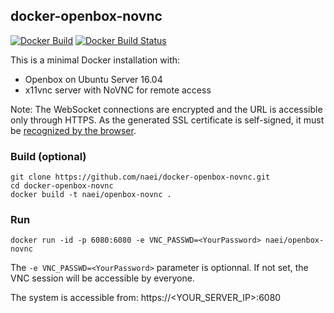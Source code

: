 ## docker-openbox-novnc

[![Docker Build](https://img.shields.io/docker/automated/naei/openbox-novnc.svg?style=flat-square)](https://hub.docker.com/r/naei/openbox-novnc/)
[![Docker Build Status](https://img.shields.io/docker/build/naei/openbox-novnc.svg?style=flat-square&label=build%20status)](https://hub.docker.com/r/naei/openbox-novnc/)

This is a minimal Docker installation with:
- Openbox on Ubuntu Server 16.04
- x11vnc server with NoVNC for remote access

Note: The WebSocket connections are encrypted and the URL is accessible only through HTTPS. As the generated SSL certificate is self-signed, it must be [recognized by the browser](https://github.com/novnc/websockify/wiki/Encrypted-Connections#accepting-a-self-signed-certificate-in-the-browser).

### Build (optional)
```
git clone https://github.com/naei/docker-openbox-novnc.git
cd docker-openbox-novnc
docker build -t naei/openbox-novnc .
```  

### Run
```
docker run -id -p 6080:6080 -e VNC_PASSWD=<YourPassword> naei/openbox-novnc
```  
The `-e VNC_PASSWD=<YourPassword>` parameter is optionnal. If not set, the VNC session will be accessible by everyone.

The system is accessible from: https://<YOUR_SERVER_IP>:6080
